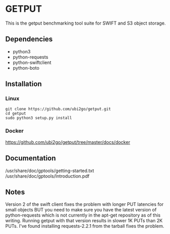 # GETPUT
This is the getput benchmarking tool suite for SWIFT and S3 object storage.

## Dependencies

* python3
* python-requests
* python-swiftclient
* python-boto

## Installation

### Linux
```console
git clone https://github.com/ubi2go/getput.git
cd getput
sudo python3 setup.py install
```

### Docker

https://github.com/ubi2go/getput/tree/master/docs/docker

## Documentation

/usr/share/doc/gptools/getting-started.txt
<BR>/usr/share/doc/gptools/Introduction.pdf

## Notes

Version 2 of the swift client fixes the problem with longer PUT latencies
for small objects BUT you need to make sure you have the latest version
of python-requests which is not currently in the apt-get repository as of
this writing.  Running getput with that version results in slower 1K PUTs
than 2K PUTs.  I've found installing requests-2.2.1 from the tarball fixes
the problem.
